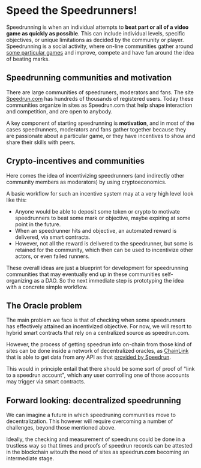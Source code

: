 # Speed the Speedrunners!

Speedrunning is when an individual attempts to **beat part or all of a video game as quickly as possible**. This can include individual levels, specific objectives, or unique limitations as decided by the community or player.
Speedrunning is a social activity, where on-line communities gather around [some particular games](https://en.wikipedia.org/wiki/List_of_video_games_notable_for_speedrunning) and improve, compete and have fun around the idea of beating marks. 

## Speedrunning communities and motivation

There are large communities of speedruners, moderators and fans. The site [Speedrun.com](https://www.speedrun.com/) has hundreds of thousands of registered users. Today these communities organize in sites as Speedrun.com that help shape interaction and competition, and are open to anybody. 

A key component of starting speedrunning is **motivation**, and in most of the cases speedrunners, moderators and fans gather together because they are passionate about a particular game, or they have incentives to show and share their skills with peers. 

## Crypto-incentives and communities

Here comes the idea of incentivizing speedrunners (and indirectly other community members as moderators) by using cryptoeconomics. 

A basic workflow for such an incentive system may at a very high level look like this:

* Anyone would be able to deposit some token or crypto to motivate speedrunners to beat some mark or objective, maybe expiring at some point in the future. 
* When an speedrunner hits and objective, an automated reward is delivered, via smart contracts. 
* However, not all the reward is delivered to the speedrunner, but some is retained for the community, which then can be used to incentivize other actors, or even failed runners. 

These overall ideas are just a blueprint for development for speedrunning communities that may eventually end up in these communities self-organizing as a DAO. So the next immediate step is prototyping the idea with a concrete simple workflow. 

## The Oracle problem
The main problem we face is that of checking when some speedrunners has effectively attained an incentivized objective. For now, we will resort to hybrid smart contracts that rely on a centralized source as speedrun.com. 

However, the process of getting speedrun info on-chain from those kind of sites can be done inside a network of decentralized oracles, as [ChainLink](https://docs.chain.link/docs/request-and-receive-data/) that is able to get data from any API as that [provided by Speedrun](https://github.com/speedruncomorg/api). 

This would in principle entail that there should be some sort of proof of "link to a speedrun account", which any user controlling one of those accounts may trigger via smart contracts. 


## Forward looking: decentralized speedrunning

We can imagine a future in which speedruning communities move to decentralization. This however will require overcoming a number of challenges, beyond those mentioned above. 

Ideally, the checking and measurement of speedruns could be done in a trustless way so that times and proofs of speedrun records can be attested in the blockchain witouth the need of sites as speedrun.com becoming an intermediate stage. 

